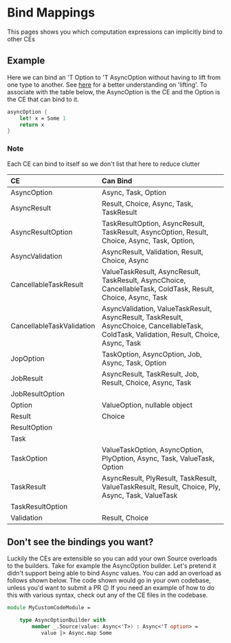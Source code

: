 ﻿# Bind Mappings

This pages shows you which computation expressions can implicitly bind to other CEs

## Example

Here we can bind an 'T Option to 'T AsyncOption without having to lift from one type to another. See [here](https://fsharpforfunandprofit.com/posts/elevated-world/) for a better understanding on 'lifting'. To associate with the table below, the AsyncOption is the CE and the Option is the CE that can bind to it.

```fsharp
asyncOption {
    let! x = Some 1 
    return x
}
```

### Note

Each CE can bind to itself so we don't list that here to reduce clutter

| CE                        | Can Bind                                                                                                                                   |
| :------------------------ | :----------------------------------------------------------------------------------------------------------------------------------------- |
| AsyncOption               | Async, Task, Option                                                                                                                        |
| AsyncResult               | Result, Choice, Async, Task, TaskResult                                                                                                    |
| AsyncResultOption         | TaskResultOption, AsyncResult, TaskResult, AsyncOption, Result, Choice, Async, Task, Option,                                               |
| AsyncValidation           | AsyncResult, Validation, Result, Choice, Async                                                                                             |
| CancellableTaskResult     | ValueTaskResult, AsyncResult, TaskResult, AsyncChoice, CancellableTask, ColdTask, Result, Choice, Async, Task                              |
| CancellableTaskValidation | AsyncValidation, ValueTaskResult, AsyncResult, TaskResult, AsyncChoice, CancellableTask, ColdTask, Validation, Result, Choice, Async, Task |
| JopOption                 | TaskOption, AsyncOption, Job, Async, Task, Option                                                                                          |
| JobResult                 | AsyncResult, TaskResult, Job, Result, Choice, Async, Task                                                                                  |
| JobResultOption           |                                                                                                                                            |
| Option                    | ValueOption, nullable object                                                                                                               |
| Result                    | Choice                                                                                                                                     |
| ResultOption              |                                                                                                                                            |
| Task                      |                                                                                                                                            |
| TaskOption                | ValueTaskOption, AsyncOption, PlyOption, Async, Task, ValueTask, Option                                                                    |
| TaskResult                | AsyncResult, PlyResult, TaskResult, ValueTaskResult, Result, Choice, Ply, Async, Task, ValueTask                                           |
| TaskResultOption          |                                                                                                                                            |
| Validation                | Result, Choice                                                                                                                             |

## Don't see the bindings you want?

Luckily the CEs are extensible so you can add your own Source overloads to the builders. Take for example the AsyncOption builder. Let's pretend it didn't support being able to bind Async values. You can add an overload as follows shown below. The code shown would go in your own codebase, unless you'd want to submit a PR 😉 If you need an example of how to do this with various syntax, check out any of the CE files in the codebase.

```fsharp
module MyCustomCodeModule =

    type AsyncOptionBuilder with
        member _.Source(value: Async<'T>) : Async<'T option> =
           value |> Async.map Some

```
